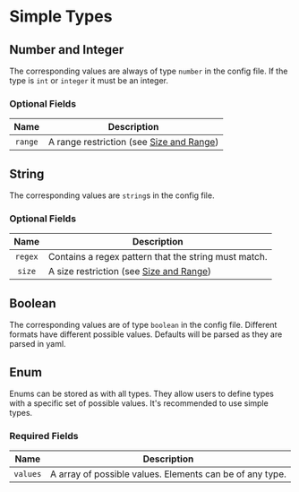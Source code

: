 # Simple Types

## Number and Integer
The corresponding values are always of type `number` in the config file. If the type is `int` or
`integer` it must be an integer.

### Optional Fields

| Name | Description
|:---:|-----
| `range` | A range restriction (see [Size and Range](README.md#Size%20and%20Range))

## String
The corresponding values are `string`s in the config file.

### Optional Fields

| Name | Description
|:---:|-----
| `regex` | Contains a regex pattern that the string must match.
| `size` | A size restriction (see [Size and Range](README.md#Size%20and%20Range))

## Boolean
The corresponding values are of type `boolean` in the config file. Different formats have
different possible values. Defaults will be parsed as they are parsed in yaml.

## Enum 
Enums can be stored as with all types. They allow users to define types with a specific set of 
possible values. It's recommended to use simple types.

### Required Fields

| Name | Description
|:---:|-----
| `values` | A array of possible values. Elements can be of any type.
